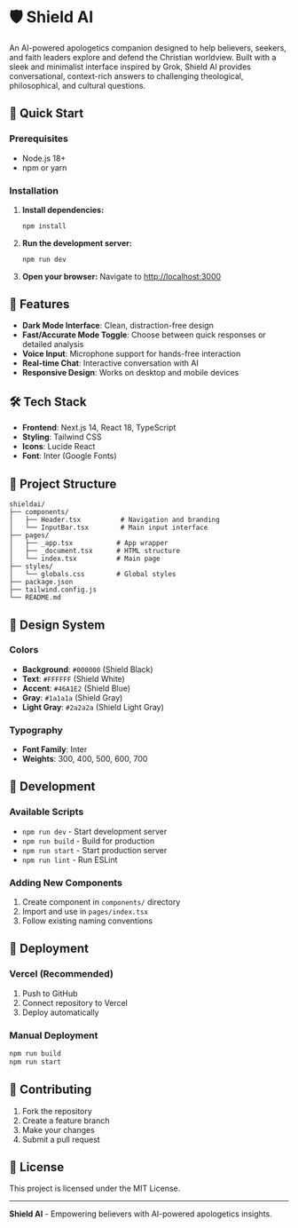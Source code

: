 # 🛡️ Shield AI

An AI-powered apologetics companion designed to help believers, seekers, and faith leaders explore and defend the Christian worldview. Built with a sleek and minimalist interface inspired by Grok, Shield AI provides conversational, context-rich answers to challenging theological, philosophical, and cultural questions.

## 🚀 Quick Start

### Prerequisites
- Node.js 18+ 
- npm or yarn

### Installation

1. **Install dependencies:**
   ```bash
   npm install
   ```

2. **Run the development server:**
   ```bash
   npm run dev
   ```

3. **Open your browser:**
   Navigate to [http://localhost:3000](http://localhost:3000)

## 🎨 Features

- **Dark Mode Interface**: Clean, distraction-free design
- **Fast/Accurate Mode Toggle**: Choose between quick responses or detailed analysis
- **Voice Input**: Microphone support for hands-free interaction
- **Real-time Chat**: Interactive conversation with AI
- **Responsive Design**: Works on desktop and mobile devices

## 🛠️ Tech Stack

- **Frontend**: Next.js 14, React 18, TypeScript
- **Styling**: Tailwind CSS
- **Icons**: Lucide React
- **Font**: Inter (Google Fonts)

## 📁 Project Structure

```
shieldai/
├── components/
│   ├── Header.tsx          # Navigation and branding
│   └── InputBar.tsx        # Main input interface
├── pages/
│   ├── _app.tsx           # App wrapper
│   ├── _document.tsx      # HTML structure
│   └── index.tsx          # Main page
├── styles/
│   └── globals.css        # Global styles
├── package.json
├── tailwind.config.js
└── README.md
```

## 🎨 Design System

### Colors
- **Background**: `#000000` (Shield Black)
- **Text**: `#FFFFFF` (Shield White)  
- **Accent**: `#46A1E2` (Shield Blue)
- **Gray**: `#1a1a1a` (Shield Gray)
- **Light Gray**: `#2a2a2a` (Shield Light Gray)

### Typography
- **Font Family**: Inter
- **Weights**: 300, 400, 500, 600, 700

## 🔧 Development

### Available Scripts

- `npm run dev` - Start development server
- `npm run build` - Build for production
- `npm run start` - Start production server
- `npm run lint` - Run ESLint

### Adding New Components

1. Create component in `components/` directory
2. Import and use in `pages/index.tsx`
3. Follow existing naming conventions

## 🚀 Deployment

### Vercel (Recommended)

1. Push to GitHub
2. Connect repository to Vercel
3. Deploy automatically

### Manual Deployment

```bash
npm run build
npm run start
```

## 🤝 Contributing

1. Fork the repository
2. Create a feature branch
3. Make your changes
4. Submit a pull request

## 📄 License

This project is licensed under the MIT License.

---

**Shield AI** - Empowering believers with AI-powered apologetics insights.